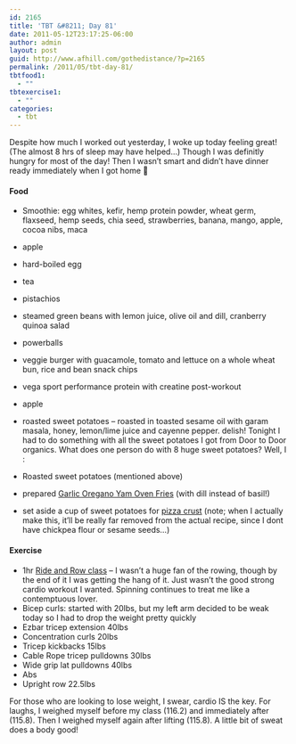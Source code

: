 ```yaml
---
id: 2165
title: 'TBT &#8211; Day 81'
date: 2011-05-12T23:17:25-06:00
author: admin
layout: post
guid: http://www.afhill.com/gothedistance/?p=2165
permalink: /2011/05/tbt-day-81/
tbtfood1:
  - ""
tbtexercise1:
  - ""
categories:
  - tbt
---
```

Despite how much I worked out yesterday, I woke up today feeling great! (The almost 8 hrs of sleep may have helped&#8230;) Though I was definitly hungry for most of the day! Then I wasn&#8217;t smart and didn&#8217;t have dinner ready immediately when I got home 🙁 

#### Food

  * Smoothie: egg whites, kefir, hemp protein powder, wheat germ, flaxseed, hemp seeds, chia seed, strawberries, banana, mango, apple, cocoa nibs, maca
  * apple
  * hard-boiled egg
  * tea
  * pistachios
  * steamed green beans with lemon juice, olive oil and dill, cranberry quinoa salad
  * powerballs
  * veggie burger with guacamole, tomato and lettuce on a whole wheat bun, rice and bean snack chips
  * vega sport performance protein with creatine post-workout
  * apple
  * roasted sweet potatoes &#8211; roasted in toasted sesame oil with garam masala, honey, lemon/lime juice and cayenne pepper. delish!
Tonight I had to do something with all the sweet potatoes I got from Door to Door organics. What does one person do with 8 huge sweet potatoes? Well, I : 

  * Roasted sweet potatoes (mentioned above)
  * prepared [Garlic Oregano Yam Oven Fries](http://www.yamfries.com/recipes/garlic-and-oregano-yam-fries/) (with dill instead of basil!)
  * set aside a cup of sweet potatoes for [pizza crust](http://books.google.com/books?id=DnMGaaGFyNEC&pg=PA238&lpg=PA238&dq=thrive+sweet+potato+sesame+pizza&source=bl&ots=jZPhG6Ifb0&sig=t62c9Hkuh8LzVP6W6oaYogcuDY8&hl=en&ei=pb3MTaKeN4r2swOIofC-Cw&sa=X&oi=book_result&ct=result&resnum=8&ved=0CEUQ6AEwBw#v=onepage&q=thrive%20sweet%20potato%20sesame%20pizza&f=false) (note; when I actually make this, it&#8217;ll be really far removed from the actual recipe, since I dont have chickpea flour or sesame seeds&#8230;)

#### Exercise

  * 1hr [Ride and Row class](http://puravidaclub.com/fitness_class_descriptions.html) &#8211; I wasn&#8217;t a huge fan of the rowing, though by the end of it I was getting the hang of it. Just wasn&#8217;t the good strong cardio workout I wanted. Spinning continues to treat me like a contemptuous lover.
  * Bicep curls: started with 20lbs, but my left arm decided to be weak today so I had to drop the weight pretty quickly
  * Ezbar tricep extension 40lbs
  * Concentration curls 20lbs
  * Tricep kickbacks 15lbs 
  * Cable Rope tricep pulldowns 30lbs
  * Wide grip lat pulldowns 40lbs
  * Abs
  * Upright row 22.5lbs

For those who are looking to lose weight, I swear, cardio IS the key. For laughs, I weighed myself before my class (116.2) and immediately after (115.8). Then I weighed myself again after lifting (115.8). A little bit of sweat does a body good!